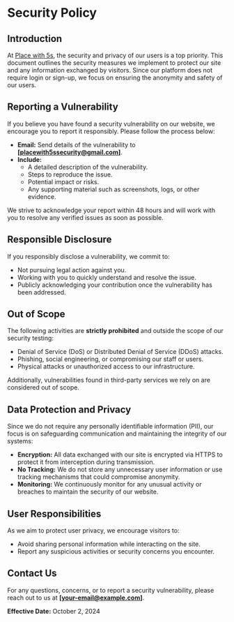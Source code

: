 # Security Policy

## Introduction
At [Place with 5s](https://www.placewith5s.com), the security and privacy of our users is a top priority. This document outlines the security measures we implement to protect our site and any information exchanged by visitors. Since our platform does not require login or sign-up, we focus on ensuring the anonymity and safety of our users.

## Reporting a Vulnerability
If you believe you have found a security vulnerability on our website, we encourage you to report it responsibly. Please follow the process below:

- **Email:** Send details of the vulnerability to **[placewith5ssecurity@gmail.com]**.
- **Include:**
  - A detailed description of the vulnerability.
  - Steps to reproduce the issue.
  - Potential impact or risks.
  - Any supporting material such as screenshots, logs, or other evidence.

We strive to acknowledge your report within 48 hours and will work with you to resolve any verified issues as soon as possible.

## Responsible Disclosure
If you responsibly disclose a vulnerability, we commit to:
- Not pursuing legal action against you.
- Working with you to quickly understand and resolve the issue.
- Publicly acknowledging your contribution once the vulnerability has been addressed.

## Out of Scope
The following activities are **strictly prohibited** and outside the scope of our security testing:
- Denial of Service (DoS) or Distributed Denial of Service (DDoS) attacks.
- Phishing, social engineering, or compromising our staff or users.
- Physical attacks or unauthorized access to our infrastructure.

Additionally, vulnerabilities found in third-party services we rely on are considered out of scope.

## Data Protection and Privacy
Since we do not require any personally identifiable information (PII), our focus is on safeguarding communication and maintaining the integrity of our systems:
- **Encryption:** All data exchanged with our site is encrypted via HTTPS to protect it from interception during transmission.
- **No Tracking:** We do not store any unnecessary user information or use tracking mechanisms that could compromise anonymity.
- **Monitoring:** We continuously monitor for any unusual activity or breaches to maintain the security of our website.

## User Responsibilities
As we aim to protect user privacy, we encourage visitors to:
- Avoid sharing personal information while interacting on the site.
- Report any suspicious activities or security concerns you encounter.

## Contact Us
For any questions, concerns, or to report a security vulnerability, please reach out to us at **[your-email@example.com]**.

**Effective Date:** October 2, 2024

